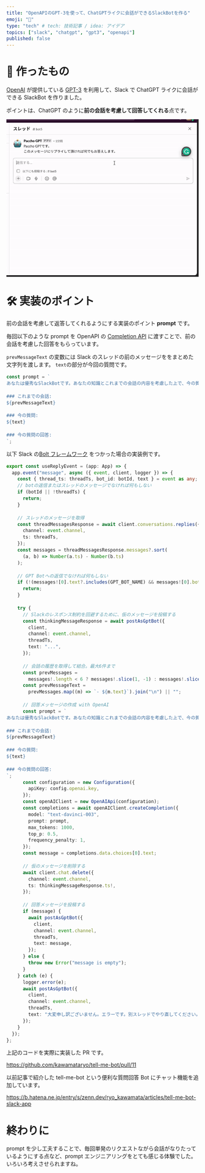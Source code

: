 ```yaml
---
title: "OpenAPIのGPT-3を使って、ChatGPTライクに会話ができるSlackBotを作る"
emoji: "🤖"
type: "tech" # tech: 技術記事 / idea: アイデア
topics: ["slack", "chatgpt", "gpt3", "openapi"]
published: false
---
```


# 🤖 作ったもの

[OpenAI](https://openai.com/) が提供している [GPT-3](https://openai.com/blog/gpt-3-apps/) を利用して、Slack で ChatGPT ライクに会話ができる SlackBot を作りました。

ポイントは、ChatGPT のように**前の会話を考慮して回答してくれる**点です。

![](/images/291c95b41baeb7/demo.gif)

# 🛠️ 実装のポイント

前の会話を考慮して返答してくれるようにする実装のポイント **prompt** です。

毎回以下のような prompt を OpenAPI の [Completion API](https://platform.openai.com/docs/api-reference/completions) に渡すことで、前の会話を考慮した回答をもらっています。

`prevMessageText` の変数には Slack のスレッドの前のメッセージををまとめた文字列を渡します。
`text`の部分が今回の質問です。

```ts
const prompt = `
あなたは優秀なSlackBotです。あなたの知識とこれまでの会話の内容を考慮した上で、今の質問に正確な回答をしてください。

### これまでの会話:
${prevMessageText}

### 今の質問:
${text}

### 今の質問の回答:
`;
```

以下 Slack の[Bolt フレームワーク](https://slack.dev/bolt-js/concepts) をつかった場合の実装例です。

```ts
export const useReplyEvent = (app: App) => {
  app.event("message", async ({ event, client, logger }) => {
    const { thread_ts: threadTs, bot_id: botId, text } = event as any;
    // botの返信またはスレッドのメッセージでなければ何もしない
    if (botId || !threadTs) {
      return;
    }

    // スレッドのメッセージを取得
    const threadMessagesResponse = await client.conversations.replies({
      channel: event.channel,
      ts: threadTs,
    });
    const messages = threadMessagesResponse.messages?.sort(
      (a, b) => Number(a.ts) - Number(b.ts)
    );

    // GPT Botへの返信でなければ何もしない
    if (!(messages![0].text?.includes(GPT_BOT_NAME) && messages![0].bot_id)) {
      return;
    }

    try {
      // Slackのレスポンス制約を回避するために、仮のメッセージを投稿する
      const thinkingMessageResponse = await postAsGptBot({
        client,
        channel: event.channel,
        threadTs,
        text: "...",
      });

      // 会話の履歴を取得して結合。最大6件まで
      const prevMessages =
        messages!.length < 6 ? messages!.slice(1, -1) : messages!.slice(-6, -1);
      const prevMessageText =
        prevMessages.map((m) => `- ${m.text}`).join("\n") || "";

      // 回答メッセージの作成 with OpenAI
      const prompt = `
あなたは優秀なSlackBotです。あなたの知識とこれまでの会話の内容を考慮した上で、今の質問に正確な回答をしてください。

### これまでの会話:
${prevMessageText}

### 今の質問:
${text}

### 今の質問の回答:
`;
      const configuration = new Configuration({
        apiKey: config.openai.key,
      });
      const openAIClient = new OpenAIApi(configuration);
      const completions = await openAIClient.createCompletion({
        model: "text-davinci-003",
        prompt: prompt,
        max_tokens: 1000,
        top_p: 0.5,
        frequency_penalty: 1,
      });
      const message = completions.data.choices[0].text;

      // 仮のメッセージを削除する
      await client.chat.delete({
        channel: event.channel,
        ts: thinkingMessageResponse.ts!,
      });

      // 回答メッセージを投稿する
      if (message) {
        await postAsGptBot({
          client,
          channel: event.channel,
          threadTs,
          text: message,
        });
      } else {
        throw new Error("message is empty");
      }
    } catch (e) {
      logger.error(e);
      await postAsGptBot({
        client,
        channel: event.channel,
        threadTs,
        text: "大変申し訳ございません。エラーです。別スレッドでやり直してください。",
      });
    }
  });
};
```

上記のコードを実際に実装した PR です。

https://github.com/kawamataryo/tell-me-bot/pull/11

以前記事で紹介した tell-me-bot という便利な質問回答 Bot にチャット機能を追加しています。

https://b.hatena.ne.jp/entry/s/zenn.dev/ryo_kawamata/articles/tell-me-bot-slack-app

# 終わりに

prompt を少し工夫することで、毎回単発のリクエストながら会話がなりたっているようにする点など、prompt エンジニアリングをとても感じる体験でした。いろいろ考えさせられますね。
